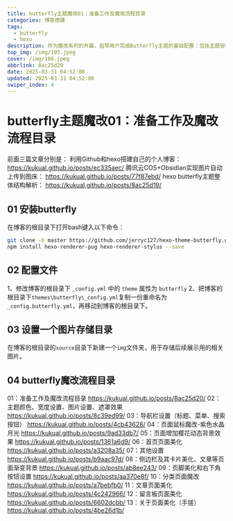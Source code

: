```yaml
---
title: butterfly主题魔改01：准备工作及魔改流程目录
categories: 博客搭建
tags:
  - butterfly
  - hexo
description: 作为魔改系列的开篇，指导用户完成Butterfly主题的基础配置：包括主题安装、配置文件迁移（_config.butterfly.yml）、图片目录创建。同时列出后续12篇教程的目录，涵盖颜色、导航栏、动态背景、页面美化等主题，形成完整的定制路线图。强调通过分离配置文件避免版本冲突，为后续高阶修改奠定基础。
top_img: /img/105.jpeg
cover: /img/106.jpeg
abbrlink: 8ac25d20
date: 2025-03-31 04:52:00
updated: 2025-03-31 04:52:00
swiper_index: 4
---
```

# butterfly主题魔改01：准备工作及魔改流程目录
前面三篇文章分别是：
利用Github和hexo搭建自己的个人博客： https://kukual.github.io/posts/ec335aec/
腾讯云COS+Obsidian实现图片自动上传到图床： https://kukual.github.io/posts/77f87ebd/
hexo butterfly主题整体结构解析： https://kukual.github.io/posts/8ac25d19/
## 01 安装butterfly
在博客的根目录下打开bash键入以下命令：
```bash
git clone -b master https://github.com/jerryc127/hexo-theme-butterfly.git themes/butterfly
npm install hexo-renderer-pug hexo-renderer-stylus --save
```
## 02 配置文件
1、修改博客的根目录下 `_config.yml` 中的 `theme` 属性为 `butterfly`
2、把博客的根目录下`themes\butterfly\_config.yml`复制一份重命名为`_config.butterfly.yml`，再移动到博客的根目录下。
## 03 设置一个图片存储目录
在博客的根目录的`source`目录下新建一个`img`文件夹，用于存储后续展示用的相关图片。
## 04 butterfly魔改流程目录
01：准备工作及魔改流程目录 https://kukual.github.io/posts/8ac25d20/
02：主题颜色、宽度设置、图片设置、遮罩效果 https://kukual.github.io/posts/8c39ed99/
03：导航栏设置（标题、菜单、搜索按钮） https://kukual.github.io/posts/4cb43628/
04：页面鼠标魔改-紫色水晶月光 https://kukual.github.io/posts/9ad33db7/
05：页面增加樱花动态背景效果 https://kukual.github.io/posts/1361a6d9/
06：首页页面美化 https://kukual.github.io/posts/a3208a35/
07：其他设置 https://kukual.github.io/posts/b9aac97d/
08：侧边栏及其卡片美化、文章等页面渐变背景 https://kukual.github.io/posts/ab8ee243/
09：页脚美化和右下角按钮设置 https://kukual.github.io/posts/aa370e8f/
10：分类页面魔改 https://kukual.github.io/posts/a7bebfb0/
11：文章页面美化 https://kukual.github.io/posts/4c242966/
12：留言板页面美化 https://kukual.github.io/posts/6602dcbb/
13：关于页面美化（手搓） https://kukual.github.io/posts/4be26d1b/


